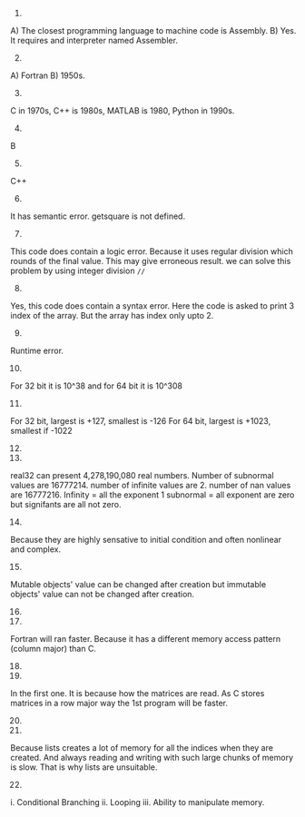 1.
A) The closest programming language to machine code is Assembly.
B) Yes. It requires and interpreter named Assembler.

2. 
A) Fortran
B) 1950s.

3.
C in 1970s, C++ is 1980s, MATLAB is 1980, Python in 1990s.

4.
B

5. 
C++

6.
It has semantic error. getsquare is not defined.

7. 
This code does contain a logic error. Because it uses regular division which rounds of the final value. This may give erroneous result. we can solve this problem by using integer division `//`

8.
Yes, this code does contain a syntax error. Here the code is asked to print 3 index of the array. But the array has index only upto 2. 

9. 
Runtime error.

10.
For 32 bit it is 10^38 and for 64 bit it is 10^308

11.
For 32 bit, largest is +127, smallest is -126
For 64 bit, largest is +1023, smallest if -1022

12.


13.
real32 can present 4,278,190,080 real numbers.
Number of subnormal values are 16777214. 
number of infinite values are 2.
number of nan values are 16777216.
Infinity = all the exponent 1
subnormal = all exponent are zero but signifants are all not zero.

14.
Because they are highly sensative to initial condition and often nonlinear and complex.

15.
Mutable objects' value can be changed after creation but immutable objects' value can not be changed after creation.

16.

17.
Fortran will ran faster. Because it has a different memory access pattern (column major) than C.

18.

19.
In the first one. It is because how the matrices are read. As C stores matrices in a row major way the 1st program will be faster.

20.

21. 
Because lists creates a lot of memory for all the indices when they are created. And always reading and writing with such large chunks of memory is slow. That is why lists are unsuitable.

22.
i. Conditional Branching
ii. Looping
iii. Ability to manipulate memory.


